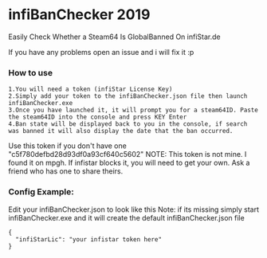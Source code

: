 # infiBanChecker 2019 
Easily Check Whether a Steam64 Is GlobalBanned On infiStar.de

If you have any problems open an issue and i will fix it :p

### How to use
    1.You will need a token (infiStar License Key)
    2.Simply add your token to the infiBanChecker.json file then launch infiBanChecker.exe
    3.Once you have launched it, it will prompt you for a steam64ID. Paste the steam64ID into the console and press KEY Enter
    4.Ban state will be displayed back to you in the console, if search was banned it will also display the date that the ban occurred.

Use this token if you don't have one "c5f780defbd28d93df0a93cf640c5602" NOTE: This token is not mine. I found it on mpgh. If infistar blocks it, you will need to get your own. Ask a friend who has one to share theirs.

### Config Example:

Edit your infiBanChecker.json to look like this Note: if its missing simply start infiBanChecker.exe and it will create the default infiBanChecker.json file

```
{
  "infiStarLic": "your infistar token here"
}
```
